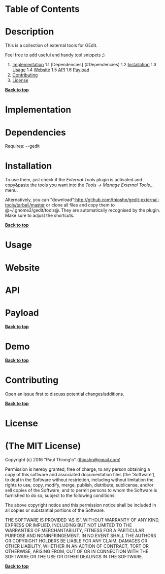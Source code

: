 # Table of Contents

# Description
This is a collection of external tools for GEdit.

Feel free to add useful and handy tool snippets ;)

1. [Implementation](#implementation)
	1.1 [Dependencies] (#Dependencies)
	1.2 [Installation](#installation)
	1.3 [Usage](#usage)
	1.4 [Website](#website)
	1.5 [API](#api)
	1.6 [Payload](#payload)
2. [Contributing](#contributing)
3. [License](#license)

**[Back to top](#table-of-contents)**

# Implementation


# Dependencies
Requires:
--gedit

# Installation
To use them, just check if the *External Tools* plugin is activated and copy&paste the tools you want into the _Tools -> Manage External Tools..._ menu.

Alternatively, you can "download":http://github.com/thioshp/gedit-external-tools/tarball/master or clone all files and copy them to @~/.gnome2/gedit/tools@. They are automatically recognised by the plugin. Make sure to adjust the shortcuts.
 	
**[Back to top](#table-of-contents)**


# Usage


# Website


# API


# Payload


**[Back to top](#table-of-contents)**

# Demo


**[Back to top](#table-of-contents)**

# Contributing

Open an issue first to discuss potential changes/additions.

**[Back to top](#table-of-contents)**

# License

# (The MIT License)

Copyright (c) 2016 "Paul Thiong'o" (thioshp@gmail.com)

Permission is hereby granted, free of charge, to any person obtaining a copy of this 
software and associated documentation files (the 'Software'), to deal in the Software 
without restriction, including without limitation the rights to use, copy, modify, 
merge, publish, distribute, sublicense, and/or sell copies of the Software, and to
permit persons to whom the Software is furnished to do so, subject to the following 
conditions:

The above copyright notice and this permission notice shall be included in all 
copies or substantial portions of the Software.

THE SOFTWARE IS PROVIDED 'AS IS', WITHOUT WARRANTY OF ANY KIND, EXPRESS 
OR IMPLIED, INCLUDING BUT NOT LIMITED TO THE WARRANTIES OF MERCHANTABILITY, 
FITNESS FOR A PARTICULAR PURPOSE AND NONINFRINGEMENT. IN NO EVENT SHALL 
THE AUTHORS OR COPYRIGHT HOLDERS BE LIABLE FOR ANY CLAIM, DAMAGES OR OTHER 
LIABILITY, WHETHER IN AN ACTION OF CONTRACT, TORT OR OTHERWISE, ARISING FROM, 
OUT OF OR IN CONNECTION WITH THE SOFTWARE OR THE USE OR OTHER DEALINGS IN THE SOFTWARE.

**[Back to top](#table-of-contents)**
